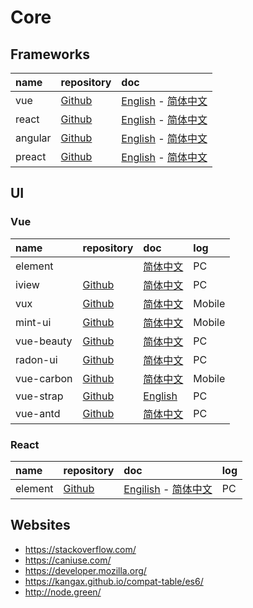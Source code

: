# Core

## Frameworks

| name    | repository                                    | doc                                                                         |
|:--------|:----------------------------------------------|:----------------------------------------------------------------------------|
| vue     | [Github](https://github.com/vuejs/vue)        | [English](https://vuejs.org/)   - [简体中文](https://cn.vuejs.org/index.html) |
| react   | [Github](https://github.com/facebook/react)   | [English](https://reactjs.org/) - [简体中文](https://doc.react-china.org/)    |
| angular | [Github](https://github.com/angular/angular)  | [English](https://angular.io/)  - [简体中文](https://angular.cn/)             |
| preact  | [Github](https://github.com/developit/preact) | [English](https://preactjs.com/)  - [简体中文](https://angular.cn/)           |


## UI

### Vue

| name       | repository                                          | doc                                                       | log    |
|:-----------|:----------------------------------------------------|:----------------------------------------------------------|:-------|
| element    | [](https://github.com/ElemeFE/element)              | [简体中文](http://element.eleme.io/)                        | PC     |
| iview      | [Github](https://github.com/iview/iview)            | [简体中文](https://www.iviewui.com/docs/)                   | PC     |
| vux        | [Github](https://github.com/airyland/vux)           | [简体中文](https://vux.li/#/)                               | Mobile |
| mint-ui    | [Github](https://github.com/ElemeFE/mint-ui)        | [简体中文](http://mint-ui.github.io/docs/#!/)               | Mobile |
| vue-beauty | [Github](https://github.com/FE-Driver/vue-beauty)   | [简体中文](https://fe-driver.github.io/vue-beauty/)         | PC     |
| radon-ui   | [Github](https://github.com/luojilab/radon-ui)      | [简体中文](https://luojilab.github.io/radon-ui/0.5.0/)      | PC     |
| vue-carbon | [Github](https://github.com/myronliu347/vue-carbon) | [简体中文](https://myronliu347.github.io/vue-carbon/)       | Mobile |
| vue-strap  | [Github]( https://github.com/yuche/vue-strap)       | [English](http://yuche.github.io/vue-strap/)              | PC     |
| vue-antd   | [Github](https://github.com/okoala/vue-antd)        | [简体中文]( http://okoala.github.io/vue-antd/#!/components) | PC     |

### React

| name    | repository                                         | doc                                                                           | log |
|:--------|:---------------------------------------------------|:------------------------------------------------------------------------------|:----|
| element | [Github](https://github.com/ant-design/ant-design) | [Engilish](http://element.eleme.io/) - [简体中文](https://ant.design/index-cn)  | PC  |

## Websites

- https://stackoverflow.com/
- https://caniuse.com/
- https://developer.mozilla.org/
- https://kangax.github.io/compat-table/es6/
- http://node.green/
